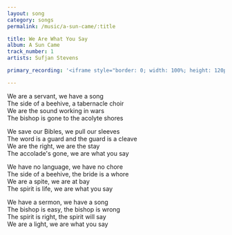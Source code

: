 ```yaml
---
layout: song
category: songs
permalink: /music/a-sun-came/:title

title: We Are What You Say
album: A Sun Came
track_number: 1
artists: Sufjan Stevens

primary_recording: '<iframe style="border: 0; width: 100%; height: 120px;" src="http://bandcamp.com/EmbeddedPlayer/album=832878843/size=large/bgcol=333333/linkcol=ffffff/tracklist=false/artwork=none/track=2504883163/transparent=true/" seamless><a href="http://music.sufjan.com/album/a-sun-came">A Sun Came by Sufjan Stevens</a></iframe>'

---
```


We are a servant, we have a song <br>
The side of a beehive, a tabernacle choir <br>
We are the sound working in wars <br>
The bishop is gone to the acolyte shores

We save our Bibles, we pull our sleeves <br>
The word is a guard and the guard is a cleave <br>
We are the right, we are the stay <br>
The accolade's gone, we are what you say

We have no language, we have no chore <br>
The side of a beehive, the bride is a whore <br>
We are a spite, we are at bay <br>
The spirit is life, we are what you say

We have a sermon, we have a song <br>
The bishop is easy, the bishop is wrong <br>
The spirit is right, the spirit will say <br>
We are a light, we are what you say